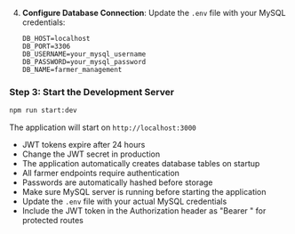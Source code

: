 4. **Configure Database Connection**:
   Update the `.env` file with your MySQL credentials:
   ```env
   DB_HOST=localhost
   DB_PORT=3306
   DB_USERNAME=your_mysql_username
   DB_PASSWORD=your_mysql_password
   DB_NAME=farmer_management
   ```

### Step 3: Start the Development Server

```bash
npm run start:dev
```

The application will start on `http://localhost:3000`

- JWT tokens expire after 24 hours
- Change the JWT secret in production
- The application automatically creates database tables on startup
- All farmer endpoints require authentication
- Passwords are automatically hashed before storage
- Make sure MySQL server is running before starting the application
- Update the `.env` file with your actual MySQL credentials
- Include the JWT token in the Authorization header as "Bearer <token>" for protected routes
